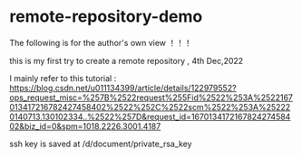 # remote-repository-demo

The following is for the author's own view ！！！

this is my first try to create a remote repository , 4th Dec,2022


I mainly refer to this tutorial :
https://blog.csdn.net/u011134399/article/details/122979552?ops_request_misc=%257B%2522request%255Fid%2522%253A%2522167013417216782427458402%2522%252C%2522scm%2522%253A%252220140713.130102334..%2522%257D&request_id=167013417216782427458402&biz_id=0&spm=1018.2226.3001.4187

ssh key is saved at /d/document/private_rsa_key



